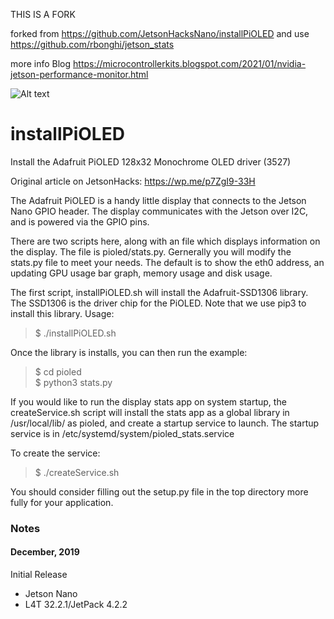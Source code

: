 THIS IS A FORK

forked from https://github.com/JetsonHacksNano/installPiOLED
and use https://github.com/rbonghi/jetson_stats

more info
Blog https://microcontrollerkits.blogspot.com/2021/01/nvidia-jetson-performance-monitor.html

![Alt text](https://1.bp.blogspot.com/-3pYj8QlYD50/YAoji0hcArI/AAAAAAABGrs/0zMbAmtzresfzGaq0UF5aBF6aH5D6graACLcBGAsYHQ/s1600/jetson-performance-monitor-oled.jpg "Jetson Performance Monitor on OLED Display ")


# installPiOLED
Install the Adafruit PiOLED 128x32 Monochrome OLED driver (3527)

Original article on JetsonHacks: https://wp.me/p7ZgI9-33H

The Adafruit PiOLED is a handy little display that connects to the Jetson Nano GPIO header. The display communicates with the Jetson over I2C, and is powered via the GPIO pins.

There are two scripts here, along with an file which displays information on the display. The file is pioled/stats.py. Gernerally you will modify the stats.py file to meet your needs. The default is to show the eth0 address, an updating GPU usage bar graph, memory usage and disk usage.

The first script, installPiOLED.sh will install the Adafruit-SSD1306 library. The SSD1306 is the driver chip for the PiOLED. Note that we use pip3 to install this library. Usage:

<blockquote>$ ./installPiOLED.sh</blockquote>

Once the library is installs, you can then run the example:

<blockquote>$ cd pioled<br>
$ python3 stats.py</blockquote>

If you would like to run the display stats app on system startup, the createService.sh script will install the stats app as a global library in /usr/local/lib/ as pioled, and create a startup service to launch. The startup service is in /etc/systemd/system/pioled_stats.service

To create the service:

<blockquote>$ ./createService.sh</blockquote>

You should consider filling out the setup.py file in the top directory more fully for your application. 
  
<h3>Notes</h3>

<h4>December, 2019</h4>
Initial Release

* Jetson Nano
* L4T 32.2.1/JetPack 4.2.2
